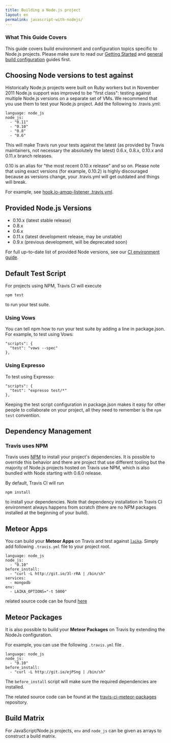 ```yaml
---
title: Building a Node.js project
layout: en
permalink: javascript-with-nodejs/
---
```


### What This Guide Covers

This guide covers build environment and configuration topics specific to Node.js projects. Please make sure to read our [Getting Started](/docs/user/getting-started/) and [general build configuration](/docs/user/build-configuration/) guides first.

## Choosing Node versions to test against

Historically Node.js projects were built on Ruby workers but in November 2011 Node.js support was improved to be "first class": testing against multiple Node.js versions on a separate set of VMs. We recommend that you use them to test your Node.js project. Add the following to .travis.yml:

    language: node_js
    node_js:
      - "0.11"
      - "0.10"
      - "0.8"
      - "0.6"

This will make Travis run your tests against the latest (as provided by Travis maintainers, not necessary the absolutely the latest) 0.6.x, 0.8.x, 0.10.x and 0.11.x branch releases. 

0.10 is an alias for "the most recent 0.10.x release" and so on. Please note that using exact versions (for example, 0.10.2) is highly discouraged because as versions change, your .travis.yml will get outdated and things will break.

For example, see [hook.io-amqp-listener .travis.yml](https://github.com/scottyapp/hook.io-amqp-listener/blob/master/.travis.yml).

## Provided Node.js Versions

* 0.10.x (latest stable release)
* 0.8.x
* 0.6.x
* 0.11.x (latest development release, may be unstable)
* 0.9.x (previous development, will be deprecated soon)

For full up-to-date list of provided Node versions, see our [CI environment guide](/docs/user/ci-environment/).

## Default Test Script

For projects using NPM, Travis CI will execute

    npm test

to run your test suite.

### Using Vows

You can tell npm how to run your test suite by adding a line in package.json. For example, to test using Vows:

    "scripts": {
      "test": "vows --spec"
    },


### Using Expresso

To test using Expresso:

    "scripts": {
      "test": "expresso test/*"
    },

Keeping the test script configuration in package.json makes it easy for other people to collaborate on your project, all they need to remember is the `npm test` convention.

## Dependency Management

### Travis uses NPM

Travis uses [NPM](http://npmjs.org/) to install your project's dependencies. It is possible to override this behavior and there are project that use different tooling but the majority of Node.js projects hosted on Travis use NPM, which is also bundled with Node starting with 0.6.0 release.

By default, Travis CI will run

    npm install

to install your dependencies. Note that dependency installation in Travis CI environment always happens from scratch (there are no NPM packages installed at the beginning of your build).

## Meteor Apps

You can build your **Meteor Apps** on Travis and test against [`laika`](http://arunoda.github.io/laika/). 
Simply add following `.travis.yml` file to your project root.

    language: node_js
    node_js:
      - "0.10"
    before_install:
      - "curl -L http://git.io/3l-rRA | /bin/sh"
    services:
      - mongodb
    env: 
      - LAIKA_OPTIONS="-t 5000"
      
related source code can be found [here](https://github.com/arunoda/travis-ci-laika)

## Meteor Packages

It is also possible to build your **Meteor Packages** on Travis by extending the NodeJs configuration.

For example, you can use the following `.travis.yml` file .

    language: node_js
    node_js:
      - "0.10"
    before_install:
      - "curl -L http://git.io/ejPSng | /bin/sh"

The `before_install` script will make sure the required dependencies are installed.

The related source code can be found at the [travis-ci-meteor-packages](https://github.com/arunoda/travis-ci-meteor-packages) repository.


## Build Matrix

For JavaScript/Node.js projects, `env` and `node_js` can be given as arrays
to construct a build matrix.

